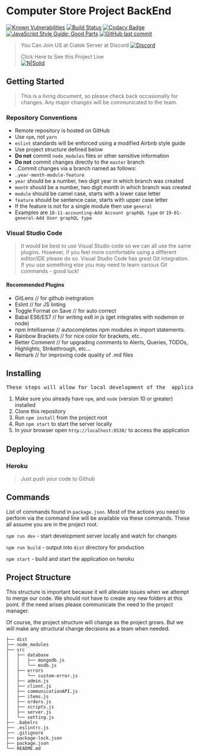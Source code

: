# Computer Store Project BackEnd

 <!--I m using this cause Synk Co. doesn't provide for private repo's But it's true in our repo 😉-->

[![Known Vulnerabilities](https://snyk.io/test/github/dwyl/hapi-auth-jwt2/badge.svg?targetFile=package.json)](https://snyk.io/test/github/dwyl/hapi-auth-jwt2?targetFile=package.json)
[![Build Status](https://travis-ci.com/ahmadyassinkhoja/supermarket-back-end-.svg?token=qygxqkdc5qqrxr91xxDH&branch=master)](https://travis-ci.com/ahmadyassinkhoja/supermarket-back-end-)
[![Codacy Badge](https://api.codacy.com/project/badge/Grade/1409690a371c4279b814d3173d04919d)](https://www.codacy.com?utm_source=github.com&utm_medium=referral&utm_content=ahmadyassinkhoja/supermarket-back-end-&utm_campaign=Badge_Grade)
[![JavaScript Style Guide: Good Parts](https://img.shields.io/badge/code%20style-goodparts-brightgreen.svg?style=flat)](https://github.com/dwyl/goodparts "JavaScript The Good Parts")
[![GitHub last commit](https://img.shields.io/github/last-commit/google/skia.svg?style=flat)](<>)

<!-- [![npm version](https://badge.fury.io/js/npm.svg)](https://badge.fury.io/js/npm)
![discord](https://img.shields.io/discord/497486687681773579.svg?style=for-the-badge) -->

> You Can Join US at Ciatek Server at Discord
> [![Discord](https://discordapp.com/api/guilds/497486687681773579/widget.png)](https://discord.gg/Y9hjA3T)
>
> Click Here to See this Project Live  
> [![N|Solid](images/minimall.jpg)](https://supermarket-1542828174855.firebaseapp.com/client)

## Getting Started

> This is a living document, so please check back occasionally for changes. Any major changes will be communicated to the team.

### Repository Conventions

-   Remote repository is hosted on GitHub
-   Use `npm`, not `yarn`
-   `eslint` standards will be enforced using a modified Airbnb style guide
-   Use project structure defined below
-   **Do not** commit `node_modules` files or other sensitive information
-   **Do not** commit changes directly to the `master` branch
-   ..Commit changes via a branch named as follows:
-   ..`year-month-module-feature`
-   `year` should be a number, two digit year in which branch was created
-   `month` should be a number, two digit month in which branch was created
-   `module` should be camel case, starts with a lower case letter
-   `feature` should be sentence case, starts with upper case letter
-   If the feature is not for a single module then use `general`
-   Examples are `18-11-accounting-Add Account graphQL type` or `19-01-general-Add User graphQL type`

### Visual Studio Code

> It would be best to use Visual Studio code so we can all use the same plugins. However, if you feel more comfortable using a different editor/IDE please do so.
> Visual Studio Code has great Git integration. If you use something else you may need to learn various Git commands - good luck!

#### Recommended Plugins

-   GitLens // for github inetrgration
-   Eslint // for JS linting
-   Toggle Format on Save // for auto correct
-   Babal ES6/ES7 // for writing es6 in js (get integrates with nodemon or node)
-   npm Intellisense // autocompletes npm modules in import statements.
-   Rainbow Brackets // for nice color for brackets, etc..
-   Better Comment // for upgrading comments to Alerts, Queries, TODOs, Highlights, Strikethrough, etc...
-   Remark // for improving code quality of .md files

## Installing

<pre>
These steps will allow for local development of the _application_ on your machine.
</pre>

1.  Make sure you already have `npm`, and `node` (version 10 or greater) installed
2.  Clone this repository
3.  Run `npm install` from the project root
4.  Run `npm start` to start the server locally
5.  In your browser open `http://localhost:8530/` to access the application

## Deploying

### Heroku

> Just push your code to Github

## Commands

List of commands found in `package.json`. Most of the actions you need to perform via the command line will be available via these commands. These all assume you are in the project root.

`npm run dev` - start development server locally and watch for changes

`npm run build` - output into `dist` directory for production

`npm start` - build and start the application on heroku

## Project Structure

This structure is important because it will alleviate issues when we attempt to merge our code. We should not have to create any new folders at this point. If the need arises please communicate the need to the project manager.

Of course, the project structure will change as the project grows. But we will make any structural change decisions as a team when needed.

    ├── dist
    ├── node_modules
    ├── src
    │   ├── database
    │   │   ├── mongodb.js
    │   │   └── msdb.js
    │   ├── errors
    │   │   └── custom-error.js
    │   ├── admin.js
    │   ├── client.js
    │   ├── communicationAPI.js
    │   ├── items.js
    │   ├── orders.js
    │   ├── scripts.js
    │   ├── server.js
    │   └── setting.js
    ├── .babelrc
    ├── .eslintrc.js
    ├── .gitignore
    ├── package-lock.json
    ├── package.json
    └── README.md
